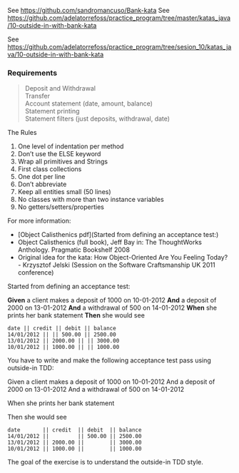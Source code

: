 See https://github.com/sandromancuso/Bank-kata
See https://github.com/adelatorrefoss/practice_program/tree/master/katas_java/10-outside-in-with-bank-kata

See https://github.com/adelatorrefoss/practice_program/tree/sesion_10/katas_java/10-outside-in-with-bank-kata

### Requirements

> Deposit and Withdrawal  
> Transfer  
> Account statement (date, amount, balance)  
> Statement printing  
> Statement filters (just deposits, withdrawal, date)

The Rules

1. One level of indentation per method
2. Don’t use the ELSE keyword
3. Wrap all primitives and Strings
4. First class collections
5. One dot per line
6. Don’t abbreviate
7. Keep all entities small (50 lines)
8. No classes with more than two instance variables
9. No getters/setters/properties


     

For more information:

- [Object Calisthenics pdf](Started from defining an acceptance test:)
- Object Calisthenics (full book), Jeff Bay in: The ThoughtWorks Anthology. Pragmatic Bookshelf 2008
- Original idea for the kata: How Object-Oriented Are You Feeling Today? - Krzysztof Jelski (Session on the Software Craftsmanship UK 2011 conference)

Started from defining an acceptance test:

**Given** a client makes a deposit of 1000 on 10-01-2012
**And**   a deposit of 2000 on 13-01-2012
**And**   a withdrawal of 500 on 14-01-2012
**When**  she prints her bank statement
**Then**  she would see

```
date || credit || debit || balance
14/01/2012 || || 500.00 || 2500.00
13/01/2012 || 2000.00 || || 3000.00
10/01/2012 || 1000.00 || || 1000.00
```


You have to write and make the following acceptance test pass using outside-in TDD:

Given a client makes a deposit of 1000 on 10-01-2012
And a deposit of 2000 on 13-01-2012
And a withdrawal of 500 on 14-01-2012

When she prints her bank statement

Then she would see

```
date       || credit  || debit  || balance
14/01/2012 ||         || 500.00 || 2500.00
13/01/2012 || 2000.00 ||        || 3000.00
10/01/2012 || 1000.00 ||        || 1000.00

```

The goal of the exercise is to understand the outside-in TDD style.